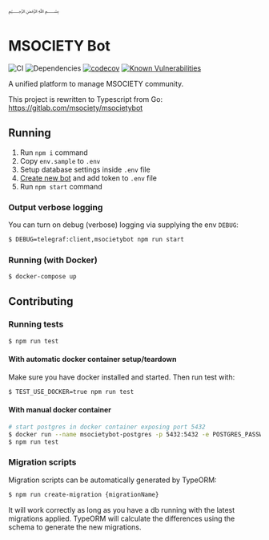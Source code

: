 ﷽
# MSOCIETY Bot
![CI](https://github.com/SGTinkers/msocietybot/workflows/CI/badge.svg)
![Dependencies](https://david-dm.org/SGTinkers/msocietybot.svg)
[![codecov](https://codecov.io/gh/SGTinkers/msocietybot/branch/master/graph/badge.svg)](https://codecov.io/gh/SGTinkers/msocietybot)
[![Known Vulnerabilities](https://snyk.io/test/github/SGTinkers/msocietybot/badge.svg?targetFile=package.json)](https://snyk.io/test/github/SGTinkers/msocietybot?targetFile=package.json)

A unified platform to manage MSOCIETY community.

This project is rewritten to Typescript from Go: https://gitlab.com/msociety/msocietybot

## Running

1. Run `npm i` command
2. Copy `env.sample` to `.env`
3. Setup database settings inside `.env` file
4. [Create new bot](https://core.telegram.org/bots#6-botfather) and add token to `.env` file
5. Run `npm start` command

### Output verbose logging
You can turn on debug (verbose) logging via supplying the env `DEBUG`:
```bash
$ DEBUG=telegraf:client,msocietybot npm run start
```

### Running (with Docker)

```bash
$ docker-compose up
```

## Contributing

### Running tests
```bash
$ npm run test
```

#### With automatic docker container setup/teardown
Make sure you have docker installed and started. Then run test with:
```bash
$ TEST_USE_DOCKER=true npm run test
```

#### With manual docker container
```bash
# start postgres in docker container exposing port 5432
$ docker run --name msocietybot-postgres -p 5432:5432 -e POSTGRES_PASSWORD=password -d postgres
$ npm run test
```

### Migration scripts
Migration scripts can be automatically generated by TypeORM:
```bash
$ npm run create-migration {migrationName}
```
It will work correctly as long as you have a db running with the latest migrations applied. TypeORM will calculate the differences using the schema to generate the new migrations.
